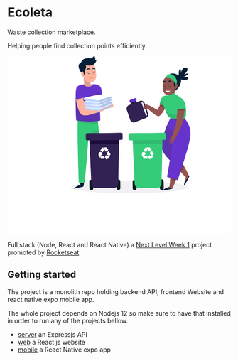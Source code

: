 # Ecoleta

Waste collection marketplace.

Helping people find collection points efficiently.

<img src="./web/src/assets/home-background.svg" height=400>

Full stack (Node, React and React Native) a
[Next Level Week 1](https://nextlevelweek.com) project promoted by [Rocketseat](https://github.com/Rocketseat).

## Getting started

The project is a monolith repo holding backend API, frontend Website and react native expo mobile app.

The whole project depends on Nodejs 12 so make sure to have that installed in order to run any of the projects bellow.

- [server](./server) an Expressjs API
- [web](./web) a React js website
- [mobile](./mobile) a React Native expo app
